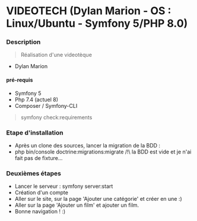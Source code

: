 # VIDEOTECH (Dylan Marion - OS : Linux/Ubuntu - Symfony 5/PHP 8.0)

### Description
> Réalisation d'une videotèque
 * Dylan Marion

#### pré-requis
* Symfony 5
* Php 7.4 (actuel 8)
* Composer / Symfony-CLI

> symfony check:requirements

### Etape d'installation
 * Après un clone des sources, lancer la migration de la BDD :
 * php bin/console doctrine:migrations:migrate
/!\ la BDD est vide et je n'ai fait pas de fixture...

### Deuxièmes étapes
* Lancer le serveur : symfony server:start
* Création d'un compte
* Aller sur le site, sur la page 'Ajouter une catégorie' et créer en une :)
* Aller sur la page 'Ajouter un film' et ajouter un film.
* Bonne navigation ! :)